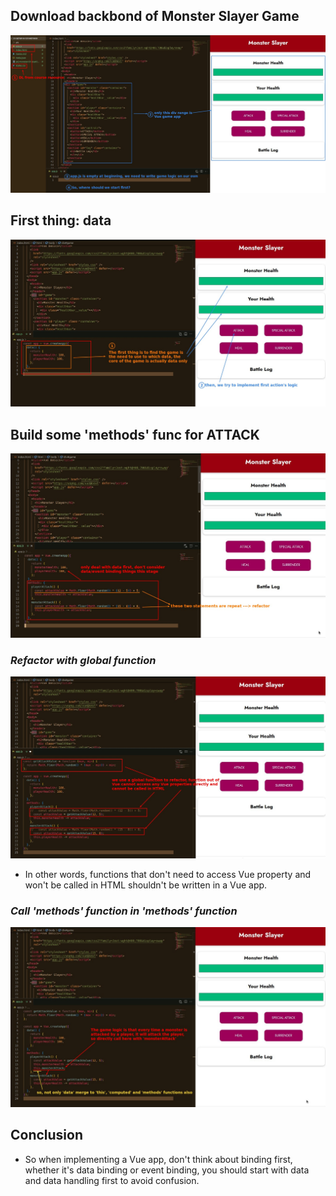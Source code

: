 ## **Download backbond of Monster Slayer Game**

![Alt dl resource ](pic/01.jpg)

## **First thing: data**

![Alt first data](pic/02.jpg)

## **Build some 'methods' func for ATTACK**

![Alt first methods func](pic/03.jpg)

### _Refactor with global function_

![Alt refactor with global func](pic/04.jpg)

- In other words, functions that don't need to access Vue property and won't be called in HTML shouldn't be written in a Vue app.

### _Call 'methods' function in 'methods' function_

![Alt call 'methods' func in func](pic/05.jpg)

## **Conclusion**

- So when implementing a Vue app, don't think about binding first, whether it's data binding or event binding, you should start with data and data handling first to avoid confusion.
